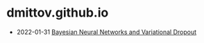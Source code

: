 # dmittov.github.io

* 2022-01-31 [Bayesian Neural Networks and Variational Dropout](variational_dropout)

